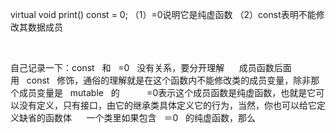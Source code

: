 

virtual void print() const = 0;
（1）=0说明它是纯虚函数
（2）const表明不能修改其数据成员

 

自己记录一下：const   和   =0   没有关系，要分开理解   
  成员函数后面用   const   修饰，通俗的理解就是在这个函数内不能修改类的成员变量，除非那个成员变量是   mutable   的   
    
  =0表示这个成员函数是纯虚函数，也就是它可以没有定义，只有接口，由它的继承类具体定义它的行为，当然，你也可以给它定义缺省的函数体   
  一个类里如果包含   ＝0   的纯虚函数，那么
